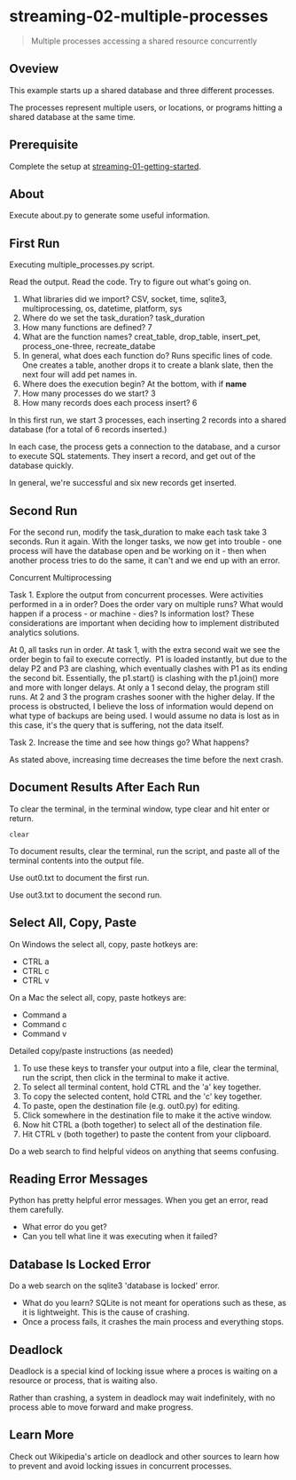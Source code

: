 # streaming-02-multiple-processes

> Multiple processes accessing a shared resource concurrently

## Oveview

This example starts up a shared database and three different processes.

The processes represent multiple users, or locations, or programs 
hitting a shared database at the same time. 

## Prerequisite

Complete the setup at [streaming-01-getting-started](https://github.com/denisecase/streaming-01-getting-started).

## About

Execute about.py to generate some useful information.

## First Run

Executing multiple_processes.py script.

Read the output. Read the code. 
Try to figure out what's going on. 

1. What libraries did we import? CSV, socket, time, sqlite3, multiprocessing, os, datetime, platform, sys
1. Where do we set the task_duration? task_duration
1. How many functions are defined? 7
1. What are the function names? creat_table, drop_table, insert_pet, process_one-three, recreate_databe
1. In general, what does each function do? Runs specific lines of code. One creates a table, another drops it to create a blank slate, then the next four will add pet names in.
1. Where does the execution begin? At the bottom, with if __name__
1. How many processes do we start? 3  
1. How many records does each process insert? 6

In this first run, we start 3 processes, 
each inserting 2 records into a shared database 
(for a total of 6 records inserted.)

In each case, the process gets a connection to the database, 
and a cursor to execute SQL statements.
They insert a record, and get out of the database quickly.

In general, we're successful and six new records get inserted. 

## Second Run

For the second run, modify the task_duration to make each task take 3 seconds. Run it again. 
With the longer tasks, we now get into trouble - 
one process will have the database open and be working on it - 
then when another process tries to do the same, it can't and 
we end up with an error. 

Concurrent Multiprocessing

Task 1. Explore the output from concurrent processes. Were activities performed in a in order? Does the order vary on multiple runs? What would happen if a process - or machine - dies? Is information lost? These considerations are important when deciding how to implement distributed analytics solutions. 

At 0, all tasks run in order. At task 1, with the extra second wait we see the order begin to fail to execute correctly.  P1 is loaded instantly, but due to the delay P2 and P3 are clashing, which eventually clashes with P1 as its ending the second bit. Essentially, the p1.start() is clashing with the p1.join() more and more with longer delays. At only a 1 second delay, the program still runs. At 2 and 3 the program crashes sooner with the higher delay. If the process is obstructed, I believe the loss of information would depend on what type of backups are being used. I would assume no data is lost as in this case, it's the query that is suffering, not the data itself. 

Task 2. Increase the time and see how things go? What happens? 

As stated above, increasing time decreases the time before the next crash.

## Document Results After Each Run

To clear the terminal, in the terminal window, type clear and hit enter or return. 

`clear`

To document results, clear the terminal, run the script, and paste all of the terminal contents into the output file.

Use out0.txt to document the first run. 

Use out3.txt to document the second run.

## Select All, Copy, Paste

On Windows the select all, copy, paste hotkeys are:

- CTRL a 
- CTRL c 
- CTRL v 

On a Mac the select all, copy, paste hotkeys are:

- Command a
- Command c
- Command v

Detailed copy/paste instructions (as needed)

1. To use these keys to transfer your output into a file, 
clear the terminal, run the script, then click in the terminal to make it active.
1. To select all terminal content, hold CTRL and the 'a' key together. 
1. To copy the selected content, hold CTRL and the 'c' key together. 
1. To paste, open the destination file (e.g. out0.py) for editing.
1. Click somewhere in the destination file to make it the active window.
1. Now hit CTRL a (both together) to select all of the destination file.
1. Hit CTRL v (both together) to paste the content from your clipboard.

Do a web search to find helpful videos on anything that seems confusing. 

## Reading Error Messages

Python has pretty helpful error messages. 
When you get an error, read them carefully. 

- What error do you get?
- Can you tell what line it was executing when it failed?


## Database Is Locked Error

Do a web search on the sqlite3 'database is locked' error.

- What do you learn? SQLite is not meant for operations such as these, as it is lightweight. This is the cause of crashing.
- Once a process fails, it crashes the main process and everything stops. 

## Deadlock

Deadlock is a special kind of locking issue where a proces 
is waiting on a resource or process, that is waiting also. 

Rather than crashing, a system in deadlock may wait indefinitely, 
with no process able to move forward and make progress.

## Learn More

Check out Wikipedia's article on deadlock and other sources to learn how to prevent and avoid locking issues in concurrent processes. 
